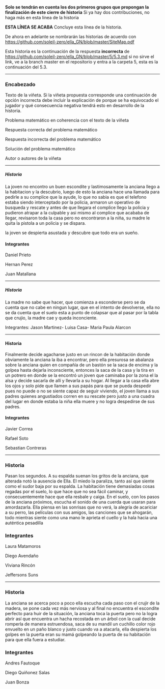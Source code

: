 
**Solo se tendrán en cuenta los dos primeros grupos que propongan la finalización de este cierre de historia** Si ya hay dos contribuciones, no haga más en esta línea de la historia

**ESTA LÍNEA SE ACABA** Concluye esta línea de la historia. 

De ahora en adelante se nombrarán las historias de acuerdo con https://github.com/soleil-zero/ella_GN/blob/master/SiteMap.pdf

Esta historia es la continuación de la respuesta **incorrecta** de https://github.com/soleil-zero/ella_GN/blob/master/5/5.3.md si no sirve el link, 
ve a la branch master en el repositorio y entra a la carpeta 5, esta es la continuación del 5.3.

**********************************************************************
### Encabezado

Texto de la viñeta. Si la viñeta propuesta corresponde una continuación de opción incorrecta debe incluir la explicación de porque se ha equivocado el jugador y qué consecuencia negativa tendrá esto en desarrollo de la historia.

Problema matemático en coherencia con el texto de la viñeta

Respuesta correcta del problema matemático

Respuesta incorrecta del problema matemático

Solución del problema matemático

Autor o autores de la viñeta
**********************************************************************
##### Historia
La joven no encontro un buen escondite y lastimosamente la anciana llego a la habitacion y la descubrio, luego de esto la anciana hace una llamada para pedirle a su complice que la ayude, lo que no sabia es que el telefono estaba siendo interceptado por la policia, armaron un operativo de busqueda y rescate y antes de que llegara el complice llego la policia y pudieron atrapar a la culpable y asi mismo al complice que acababa de llegar, revisaron toda la casa pero no encontraron a la niña, su madre le quita la pistola a un policia y se dispara.

la joven se despierta asustada y descubre que todo era un sueño.

#### Integrantes
Daniel Prieto

Hernan Perez

Juan Matallana
**********************************************************************
##### Historia

La madre no sabe que hacer, que comienza a esconderse pero se da cuenta que no cabe en ningun lugar, que en el intento de devolverse, ella no se da cuenta que el suelo esta a punto de colapsar que al pasar por la tabla que crujio, la madre cae y queda inconciente.

Integrantes: Jason Martinez- Luisa Casa- Maria Paula Alarcon

*********************************************************************

#### Historia

Finalmente decide agacharse justo en un rincon de la habitación donde obviamente la anciana la iba a encontrar, pero ella presurosa se abalanza sobre la anciana quien en compañía de un bastón se la saca  de encima y la golpea hasta  dejarla inconsciente, entonces la saca de la casa y la tira en un potrero en donde se la encontró un  joven que caminaba por la zona el la alsa y decide sacarla de allí y llevarla a su hogar. Al llegar a la casa ella abre los ojos y solo pide que llamen a sus papás para que se pueda despedir pues no puede o no se siente capaz de seguir viviendo, el joven llama a sus padres quienes angustiados corren en su rescate pero justo a una cuadra del lugar en donde estaba la niña ella muere y no logra despedirse de sus padres.

#### Integrantes

Javier Correa

Rafael Soto

Sebastian Contreras

*********************************************************************

### Historia

Pasan los segundos. A su espalda suenan los gritos de la anciana, que alterada notó la ausencia de Ella. El miedo la paraliza, tanto así que siente como el sudor baja por su espalda. La habitación tiene demasiadas cosas regadas por el suelo, lo que hace que no sea fácil caminar, y consecuentemente hace que ella resbale y caiga. En el suelo, con los pasos de la anciana próximos, escucha el sonido de una cuerda que usaran para amordazarla. Ella piensa en las sonrisas que no verá, la alegría de acariciar a su perro, las películas con sus amigos, las canciones que se ahogarán, todo mientras siente como una mano le aprieta el cuello y la hala hacia una auténtica pesadilla

### Integrantes

Laura Matamoros

Diego Avendaño

Viviana Rincón

Jeffersons Suns

**********************************************************************

### Historia  

La anciana se acerca poco a poco ella escucha cada paso con el crujir de la madera, se pone cada vez más nerviosa y al final no encuentra el escondite perfecto para huir de la situación, la anciana toca la puerta pero no la logra abrir así que encuentra un hacha recostada en un árbol con la cual decide romperla de manera estruendosa, saca de su mandil un cuchillo color rojo envuelto en un paño blanco y justo cuando va a atacarla, ella despierta los golpes en la puerta eran su mamá golpeando la puerta de su habitación  para que ella fuera a estudiar.

### Integrantes 

Andres Fautoque 

Diego Quiñonez Salas

Juan Bonza

